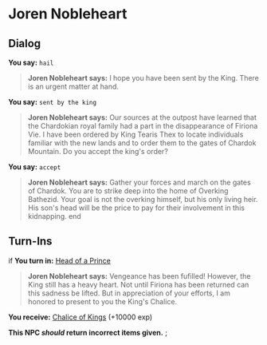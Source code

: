 # Joren Nobleheart


## Dialog

**You say:** `hail`



>**Joren Nobleheart says:** I hope you have been sent by the King. There is an urgent matter at hand.

**You say:** `sent by the king`



>**Joren Nobleheart says:** Our sources at the outpost have learned that the Chardokian royal family had a part in the disappearance of Firiona Vie. I have been ordered by King Tearis Thex to locate individuals familiar with the new lands and to order them to the gates of Chardok Mountain. Do you accept the king's order?

**You say:** `accept`



>**Joren Nobleheart says:** Gather your forces and march on the gates of Chardok. You are to strike deep into the home of Overking Bathezid. Your goal is not the overking himself, but his only living heir. His son's head will be the price to pay for their involvement in this kidnapping.
end

## Turn-Ins




if **You turn in:** [Head of a Prince](/item/10627)


>**Joren Nobleheart says:** Vengeance has been fufilled! However, the King still has a heavy heart. Not until Firiona has been returned can this sadness be lifted. But in appreciation of your efforts, I am honored to present to you the King's Chalice.


 **You receive:**  [Chalice of Kings](/item/10608) (+10000 exp)

**This NPC *should* return incorrect items given.**
;


